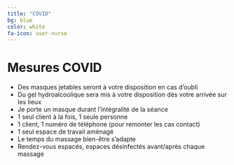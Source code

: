 ```yaml
---
title: "COVID"
bg: blue
color: white
fa-icon: user-nurse
---
```


# Mesures COVID

- Des masques jetables seront à votre disposition en cas d’oubli
- Du gel hydroalcoolique sera mis à votre disposition dès votre arrivée sur les lieux
- Je porte un masque durant l’intégralité de la séance
- 1 seul client à la fois, 1 seule personne
- 1 client, 1 numéro de téléphone (pour remonter les cas contact)
- 1 seul espace de travail aménagé
- Le temps du massage bien-être s’adapte
- Rendez-vous espacés, espaces désinfectés avant/après chaque massage
